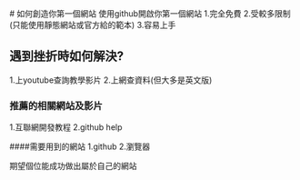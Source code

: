 <title>我的第一個網站</title>
#  如何創造你第一個網站
   使用github開啟你第一個網站
   1.完全免費
   2.受較多限制(只能使用靜態網站或官方給的範本)
   3.容易上手

## 遇到挫折時如何解決?
  1.上youtube查詢教學影片
  2.上網查資料(但大多是英文版)
  
### 推薦的相關網站及影片
  1.互聯網開發教程
  2.github help
  
####需要用到的網站
  1.github
  2.瀏覽器
  
期望個位能成功做出屬於自己的網站
